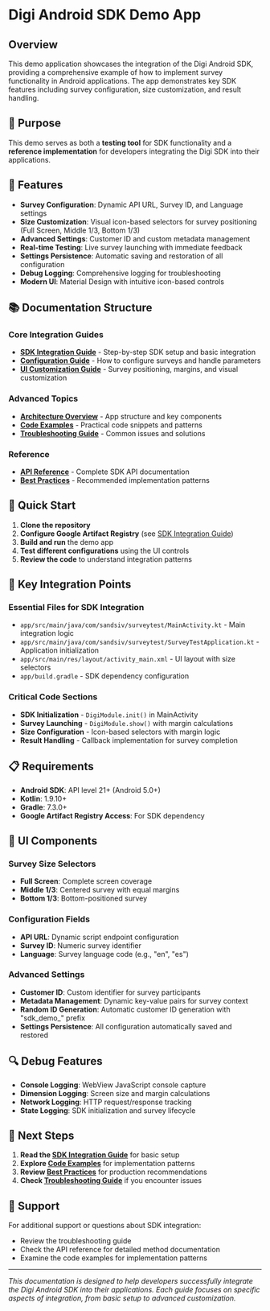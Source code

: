 # Digi Android SDK Demo App

## Overview

This demo application showcases the integration of the Digi Android SDK, providing a comprehensive example of how to implement survey functionality in Android applications. The app demonstrates key SDK features including survey configuration, size customization, and result handling.

## 🎯 Purpose

This demo serves as both a **testing tool** for SDK functionality and a **reference implementation** for developers integrating the Digi SDK into their applications.

## 📱 Features

- **Survey Configuration**: Dynamic API URL, Survey ID, and Language settings
- **Size Customization**: Visual icon-based selectors for survey positioning (Full Screen, Middle 1/3, Bottom 1/3)
- **Advanced Settings**: Customer ID and custom metadata management
- **Real-time Testing**: Live survey launching with immediate feedback
- **Settings Persistence**: Automatic saving and restoration of all configuration
- **Debug Logging**: Comprehensive logging for troubleshooting
- **Modern UI**: Material Design with intuitive icon-based controls

## 📚 Documentation Structure

### Core Integration Guides
- **[SDK Integration Guide](sdk-integration.md)** - Step-by-step SDK setup and basic integration
- **[Configuration Guide](configuration.md)** - How to configure surveys and handle parameters
- **[UI Customization Guide](ui-customization.md)** - Survey positioning, margins, and visual customization

### Advanced Topics
- **[Architecture Overview](architecture.md)** - App structure and key components
- **[Code Examples](code-examples.md)** - Practical code snippets and patterns
- **[Troubleshooting Guide](troubleshooting.md)** - Common issues and solutions

### Reference
- **[API Reference](api-reference.md)** - Complete SDK API documentation
- **[Best Practices](best-practices.md)** - Recommended implementation patterns

## 🚀 Quick Start

1. **Clone the repository**
2. **Configure Google Artifact Registry** (see [SDK Integration Guide](sdk-integration.md))
3. **Build and run** the demo app
4. **Test different configurations** using the UI controls
5. **Review the code** to understand integration patterns

## 🔧 Key Integration Points

### Essential Files for SDK Integration
- `app/src/main/java/com/sandsiv/surveytest/MainActivity.kt` - Main integration logic
- `app/src/main/java/com/sandsiv/surveytest/SurveyTestApplication.kt` - Application initialization
- `app/src/main/res/layout/activity_main.xml` - UI layout with size selectors
- `app/build.gradle` - SDK dependency configuration

### Critical Code Sections
- **SDK Initialization** - `DigiModule.init()` in MainActivity
- **Survey Launching** - `DigiModule.show()` with margin calculations
- **Size Configuration** - Icon-based selectors with margin logic
- **Result Handling** - Callback implementation for survey completion

## 📋 Requirements

- **Android SDK**: API level 21+ (Android 5.0+)
- **Kotlin**: 1.9.10+
- **Gradle**: 7.3.0+
- **Google Artifact Registry Access**: For SDK dependency

## 🎨 UI Components

### Survey Size Selectors
- **Full Screen**: Complete screen coverage
- **Middle 1/3**: Centered survey with equal margins
- **Bottom 1/3**: Bottom-positioned survey

### Configuration Fields
- **API URL**: Dynamic script endpoint configuration
- **Survey ID**: Numeric survey identifier
- **Language**: Survey language code (e.g., "en", "es")

### Advanced Settings
- **Customer ID**: Custom identifier for survey participants
- **Metadata Management**: Dynamic key-value pairs for survey context
- **Random ID Generation**: Automatic customer ID generation with "sdk_demo_" prefix
- **Settings Persistence**: All configuration automatically saved and restored

## 🔍 Debug Features

- **Console Logging**: WebView JavaScript console capture
- **Dimension Logging**: Screen size and margin calculations
- **Network Logging**: HTTP request/response tracking
- **State Logging**: SDK initialization and survey lifecycle

## 📖 Next Steps

1. **Read the [SDK Integration Guide](sdk-integration.md)** for basic setup
2. **Explore [Code Examples](code-examples.md)** for implementation patterns
3. **Review [Best Practices](best-practices.md)** for production recommendations
4. **Check [Troubleshooting Guide](troubleshooting.md)** if you encounter issues

## 🤝 Support

For additional support or questions about SDK integration:
- Review the troubleshooting guide
- Check the API reference for detailed method documentation
- Examine the code examples for implementation patterns

---

*This documentation is designed to help developers successfully integrate the Digi Android SDK into their applications. Each guide focuses on specific aspects of integration, from basic setup to advanced customization.*

